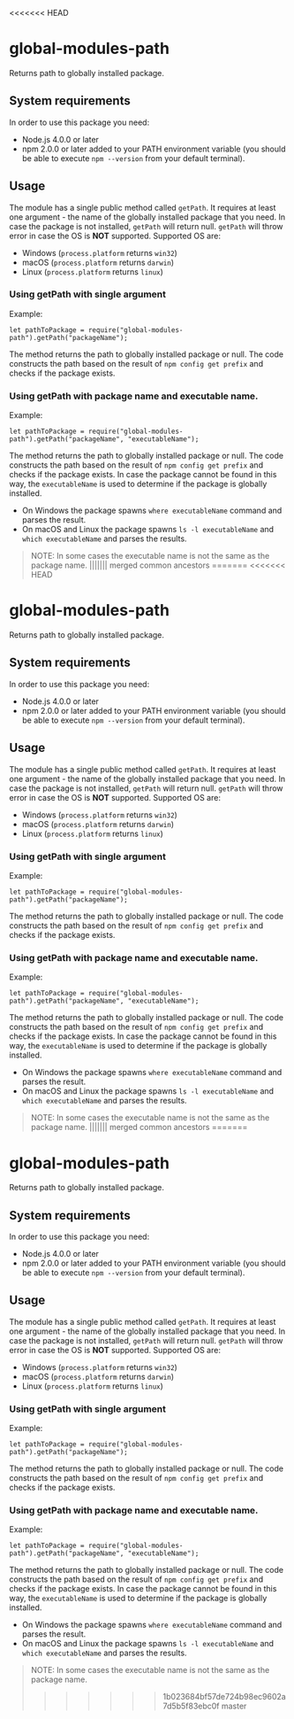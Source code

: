 <<<<<<< HEAD
# global-modules-path
Returns path to globally installed package.

## System requirements
In order to use this package you need:
 - Node.js 4.0.0 or later
 - npm 2.0.0 or later added to your PATH environment variable (you should be able to execute `npm --version` from your default terminal).

## Usage
The module has a single public method called `getPath`. It requires at least one argument - the name of the globally installed package that you need.
In case the package is not installed, `getPath` will return null.
`getPath` will throw error in case the OS is **NOT** supported. Supported OS are:
 - Windows (`process.platform` returns `win32`)
 - macOS (`process.platform` returns `darwin`)
 - Linux (`process.platform` returns `linux`)

### Using getPath with single argument
Example:
```
let pathToPackage = require("global-modules-path").getPath("packageName");
```

The method returns the path to globally installed package or null. The code constructs the path based on the result of `npm config get prefix` and checks if the package exists.

### Using getPath with package name and executable name.
Example:
```
let pathToPackage = require("global-modules-path").getPath("packageName", "executableName");
```
The method returns the path to globally installed package or null. The code constructs the path based on the result of `npm config get prefix` and checks if the package exists. In case the package cannot be found in this way, the `executableName` is used to determine if the package is globally installed.
- On Windows the package spawns `where executableName` command and parses the result.
- On macOS and Linux the package spawns `ls -l executableName` and `which executableName` and parses the results.

>NOTE: In some cases the executable name is not the same as the package name.
||||||| merged common ancestors
=======
<<<<<<< HEAD
# global-modules-path
Returns path to globally installed package.

## System requirements
In order to use this package you need:
 - Node.js 4.0.0 or later
 - npm 2.0.0 or later added to your PATH environment variable (you should be able to execute `npm --version` from your default terminal).

## Usage
The module has a single public method called `getPath`. It requires at least one argument - the name of the globally installed package that you need.
In case the package is not installed, `getPath` will return null.
`getPath` will throw error in case the OS is **NOT** supported. Supported OS are:
 - Windows (`process.platform` returns `win32`)
 - macOS (`process.platform` returns `darwin`)
 - Linux (`process.platform` returns `linux`)

### Using getPath with single argument
Example:
```
let pathToPackage = require("global-modules-path").getPath("packageName");
```

The method returns the path to globally installed package or null. The code constructs the path based on the result of `npm config get prefix` and checks if the package exists.

### Using getPath with package name and executable name.
Example:
```
let pathToPackage = require("global-modules-path").getPath("packageName", "executableName");
```
The method returns the path to globally installed package or null. The code constructs the path based on the result of `npm config get prefix` and checks if the package exists. In case the package cannot be found in this way, the `executableName` is used to determine if the package is globally installed.
- On Windows the package spawns `where executableName` command and parses the result.
- On macOS and Linux the package spawns `ls -l executableName` and `which executableName` and parses the results.

>NOTE: In some cases the executable name is not the same as the package name.
||||||| merged common ancestors
=======
# global-modules-path
Returns path to globally installed package.

## System requirements
In order to use this package you need:
 - Node.js 4.0.0 or later
 - npm 2.0.0 or later added to your PATH environment variable (you should be able to execute `npm --version` from your default terminal).

## Usage
The module has a single public method called `getPath`. It requires at least one argument - the name of the globally installed package that you need.
In case the package is not installed, `getPath` will return null.
`getPath` will throw error in case the OS is **NOT** supported. Supported OS are:
 - Windows (`process.platform` returns `win32`)
 - macOS (`process.platform` returns `darwin`)
 - Linux (`process.platform` returns `linux`)

### Using getPath with single argument
Example:
```
let pathToPackage = require("global-modules-path").getPath("packageName");
```

The method returns the path to globally installed package or null. The code constructs the path based on the result of `npm config get prefix` and checks if the package exists.

### Using getPath with package name and executable name.
Example:
```
let pathToPackage = require("global-modules-path").getPath("packageName", "executableName");
```
The method returns the path to globally installed package or null. The code constructs the path based on the result of `npm config get prefix` and checks if the package exists. In case the package cannot be found in this way, the `executableName` is used to determine if the package is globally installed.
- On Windows the package spawns `where executableName` command and parses the result.
- On macOS and Linux the package spawns `ls -l executableName` and `which executableName` and parses the results.

>NOTE: In some cases the executable name is not the same as the package name.
>>>>>>> 1b023684bf57de724b98ec9602a7d5b5f83ebc0f
>>>>>>> master
